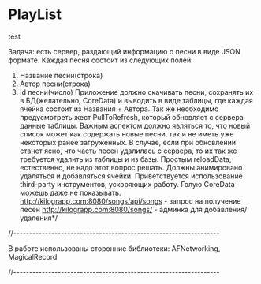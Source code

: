 # PlayList
test

Задача: есть сервер, раздающий информацию о песни в виде JSON формате. Каждая песня состоит из следующих полей:
1. Название песни(строка)
2. Автор песни(строка)
3. id песни(число)
Приложение должно скачивать песни, сохранять их в БД(желательно, CoreData) и выводить в виде таблицы, где каждая ячейка состоит из Названия + Автора.
Так же необходимо предусмотреть жест PullToRefresh, который обновляет с сервера данные таблицы.
Важным аспектом должно являться то, что новый список может как содержать новые песни, так и не иметь уже некоторых ранее загруженных. В случае, если при обновлении станет ясно, что часть песен удалилась с сервера, то их так же требуется удалить из таблицы и из базы.
Простым reloadData, естественно, не надо этот вопрос решать. Должны анимировано удаляться и добавляться ячейки.
Приветствуется использование third-party инструментов, ускоряющих работу. Голую CoreData можешь даже не показывать.
http://kilograpp.com:8080/songs/api/songs - запрос на получение песен
http://kilograpp.com:8080/songs/ - админка для добавления/удаления*/

//-----------------------------------------------------------------

 В работе использованы сторонние библиотеки: AFNetworking, MagicalRecord

//-----------------------------------------------------------------
